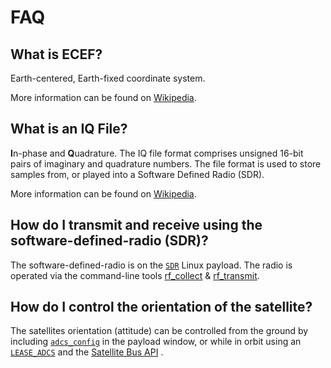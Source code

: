 # FAQ

## What is ECEF?

Earth-centered, Earth-fixed coordinate system.

More information can be found on [Wikipedia](https://en.wikipedia.org/wiki/Earth-centered,_Earth-fixed_coordinate_system).


## What is an IQ File?

**I**n-phase and **Q**uadrature. The IQ file format comprises unsigned 16-bit pairs of imaginary and quadrature numbers. The file format is used to store samples from, or played into a Software Defined Radio (SDR).

More information can be found on [Wikipedia](https://en.wikipedia.org/wiki/In-phase_and_quadrature_components).

## How do I transmit and receive using the software-defined-radio (SDR)?

The software-defined-radio is on the [`SDR`](./ExecutionEnvironment.html#sdr) Linux payload. The radio is operated via the command-line tools [rf_collect](./Utilities.md#rf-collect) & [rf_transmit](./Utilities.md#rf-transmit).

## How do I control the orientation of the satellite?

The satellites orientation (attitude) can be controlled from the ground by including [`adcs_config`](https://developers.spire.com/tasking-api-docs/#adcs_config) in the payload window, or while in orbit using an [`LEASE_ADCS`](https://developers.spire.com/tasking-api-docs/index.html#lease_adcs) and the [Satellite Bus API](https://developers.spire.com/satellite-bus-api/) .